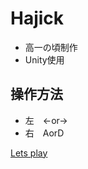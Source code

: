# Hajick

- 高一の頃制作
- Unity使用

## 操作方法
- 左　←or→
- 右　AorD

[Lets play](https://gyuugoro.github.io/Hajick/)
